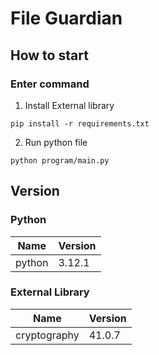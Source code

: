 # File Guardian
## How to start
### Enter command
1. Install External library
```
pip install -r requirements.txt
```
2. Run python file
```
python program/main.py
```
## Version
### Python
| Name | Version |
|-------------|-------------|
| python | 3.12.1 |
### External Library
| Name | Version |
|-------------|-------------|
| cryptography | 41.0.7 |

